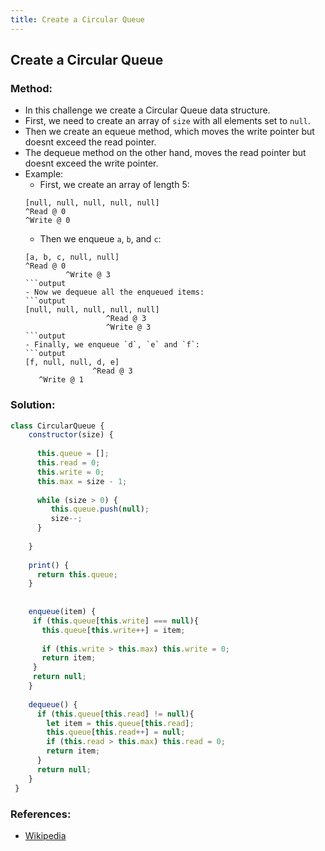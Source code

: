 ```yaml
---
title: Create a Circular Queue
---
```

## Create a Circular Queue

### Method:
- In this challenge we create a Circular Queue data structure.
- First, we need to create an array of `size` with all elements set to `null`.
- Then we create an equeue method, which moves the write pointer but doesnt exceed the read pointer.
- The dequeue method on the other hand, moves the read pointer but doesnt exceed the write pointer.
- Example:
  - First, we create an array of length 5:
  ```output
  [null, null, null, null, null]
  ^Read @ 0
  ^Write @ 0
  ```
  - Then we enqueue `a`, `b`, and `c`:
  ```
  [a, b, c, null, null]
  ^Read @ 0
           ^Write @ 3
  ```output
  - Now we dequeue all the enqueued items:
  ```output
  [null, null, null, null, null]
                    ^Read @ 3
                    ^Write @ 3
  ```output
  - Finally, we enqueue `d`, `e` and `f`:
  ```output
  [f, null, null, d, e]
                 ^Read @ 3
     ^Write @ 1
  ```
### Solution:
```js
class CircularQueue {
    constructor(size) {
 
      this.queue = [];
      this.read = 0;
      this.write = 0;
      this.max = size - 1;
 
      while (size > 0) {
         this.queue.push(null);
         size--;
      }
 
    }
 
    print() {
      return this.queue;
    }
 
 
    enqueue(item) {
     if (this.queue[this.write] === null){
       this.queue[this.write++] = item;
 
       if (this.write > this.max) this.write = 0;
       return item;
     }
     return null;
    }
 
    dequeue() {
      if (this.queue[this.read] != null){
        let item = this.queue[this.read];
        this.queue[this.read++] = null;
        if (this.read > this.max) this.read = 0;
        return item;
      }
      return null;
    }
 }
 ```
### References:

- [Wikipedia](https://en.wikipedia.org/wiki/Circular_buffer)
